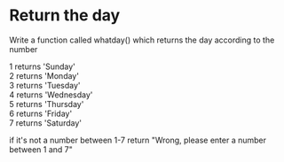 <h1>Return the day </h1>

<p>Write a function called whatday() which returns the day according to the number
   
   1 returns 'Sunday'<br>
   2 returns 'Monday'<br>
   3 returns 'Tuesday'<br>
   4 returns 'Wednesday'<br>
   5 returns 'Thursday'<br>
   6 returns 'Friday'<br>
   7 returns 'Saturday'
   
   if it's not a number between 1-7 return "Wrong, please enter a number between 1 and 7"
</p>

